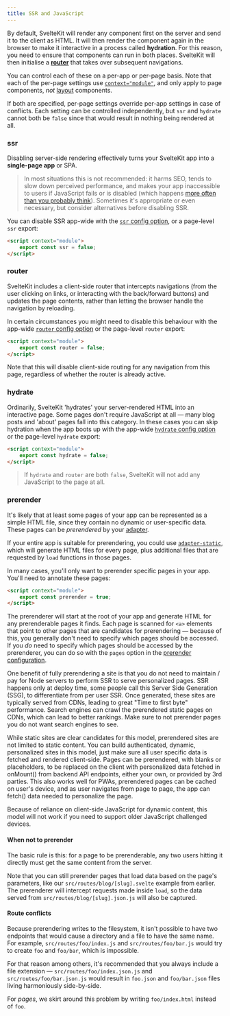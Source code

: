```yaml
---
title: SSR and JavaScript
---
```


By default, SvelteKit will render any component first on the server and send it to the client as HTML. It will then render the component again in the browser to make it interactive in a process called **hydration**. For this reason, you need to ensure that components can run in both places. SvelteKit will then initialise a [**router**](#routing) that takes over subsequent navigations.

You can control each of these on a per-app or per-page basis. Note that each of the per-page settings use [`context="module"`](https://svelte.dev/docs#script_context_module), and only apply to page components, _not_ [layout](#layouts) components.

If both are specified, per-page settings override per-app settings in case of conflicts. Each setting can be controlled independently, but `ssr` and `hydrate` cannot both be `false` since that would result in nothing being rendered at all.

### ssr

Disabling server-side rendering effectively turns your SvelteKit app into a **single-page app** or SPA.

> In most situations this is not recommended: it harms SEO, tends to slow down perceived performance, and makes your app inaccessible to users if JavaScript fails or is disabled (which happens [more often than you probably think](https://kryogenix.org/code/browser/everyonehasjs.html)). Sometimes it's appropriate or even necessary, but consider alternatives before disabling SSR.

You can disable SSR app-wide with the [`ssr` config option](#configuration-ssr), or a page-level `ssr` export:

```html
<script context="module">
	export const ssr = false;
</script>
```

### router

SvelteKit includes a client-side router that intercepts navigations (from the user clicking on links, or interacting with the back/forward buttons) and updates the page contents, rather than letting the browser handle the navigation by reloading.

In certain circumstances you might need to disable this behaviour with the app-wide [`router` config option](#configuration-router) or the page-level `router` export:

```html
<script context="module">
	export const router = false;
</script>
```

Note that this will disable client-side routing for any navigation from this page, regardless of whether the router is already active.

### hydrate

Ordinarily, SvelteKit 'hydrates' your server-rendered HTML into an interactive page. Some pages don't require JavaScript at all — many blog posts and 'about' pages fall into this category. In these cases you can skip hydration when the app boots up with the app-wide [`hydrate` config option](#configuration-hydrate) or the page-level `hydrate` export:

```html
<script context="module">
	export const hydrate = false;
</script>
```

> If `hydrate` and `router` are both `false`, SvelteKit will not add any JavaScript to the page at all.

### prerender

It's likely that at least some pages of your app can be represented as a simple HTML file, since they contain no dynamic or user-specific data. These pages can be _prerendered_ by your [adapter](#adapters).

If your entire app is suitable for prerendering, you could use [`adapter-static`](https://github.com/sveltejs/kit/tree/master/packages/adapter-static), which will generate HTML files for every page, plus additional files that are requested by `load` functions in those pages.

In many cases, you'll only want to prerender specific pages in your app. You'll need to annotate these pages:

```html
<script context="module">
	export const prerender = true;
</script>
```

The prerenderer will start at the root of your app and generate HTML for any prerenderable pages it finds. Each page is scanned for `<a>` elements that point to other pages that are candidates for prerendering — because of this, you generally don't need to specify which pages should be accessed. If you _do_ need to specify which pages should be accessed by the prerenderer, you can do so with the `pages` option in the [prerender configuration](#configuration-prerender).

One benefit of fully prerendering a site is that you do not need to maintain / pay for Node servers to perform SSR to serve personalized pages. SSR happens only at deploy time, some people call this Server Side Generation (SSG), to differentiate from per user SSR. Once generated, these sites are typically served from CDNs, leading to great "Time to first byte" performance. Search engines can crawl the prerendered static pages on CDNs, which can lead to better rankings. Make sure to not prerender pages you do not want search engines to see.

While static sites are clear candidates for this model, prerendered sites are not limited to static content. You can build authenticated, dynamic, personalized sites in this model, just make sure all user specific data is fetched and rendered client-side. Pages can be prerendered, with blanks or placeholders, to be replaced on the client with personalized data fetched in onMount() from backend API endpoints, either your own, or provided by 3rd parties. This also works well for PWAs, prerendered pages can be cached on user's device, and as user navigates from page to page, the app can fetch() data needed to personalize the page.

Because of reliance on client-side JavaScript for dynamic content, this model will not work if you need to support older JavaScript challenged devices.

#### When not to prerender

The basic rule is this: for a page to be prerenderable, any two users hitting it directly must get the same content from the server.

Note that you can still prerender pages that load data based on the page's parameters, like our `src/routes/blog/[slug].svelte` example from earlier. The prerenderer will intercept requests made inside `load`, so the data served from `src/routes/blog/[slug].json.js` will also be captured.

#### Route conflicts

Because prerendering writes to the filesystem, it isn't possible to have two endpoints that would cause a directory and a file to have the same name. For example, `src/routes/foo/index.js` and `src/routes/foo/bar.js` would try to create `foo` and `foo/bar`, which is impossible.

For that reason among others, it's recommended that you always include a file extension — `src/routes/foo/index.json.js` and `src/routes/foo/bar.json.js` would result in `foo.json` and `foo/bar.json` files living harmoniously side-by-side.

For _pages_, we skirt around this problem by writing `foo/index.html` instead of `foo`.

